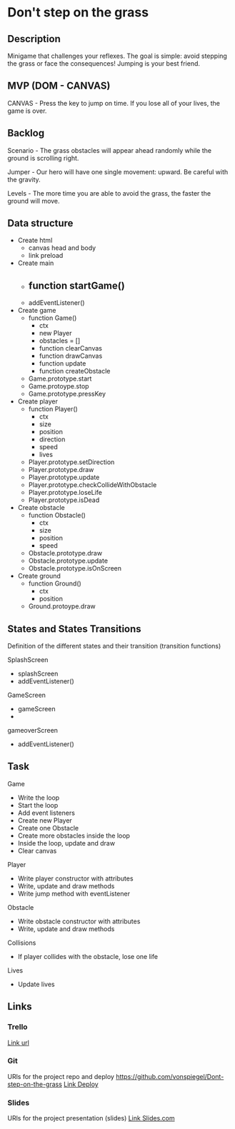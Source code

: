 # Don't step on the grass

## Description
Minigame that challenges your reflexes. The goal is simple: avoid stepping the grass or face the consequences! Jumping is your best friend.


## MVP (DOM - CANVAS)
CANVAS - Press the key to jump on time. If you lose all of your lives, the game is over.


## Backlog
Scenario - The grass obstacles will appear ahead randomly while the ground is scrolling right.

Jumper - Our hero will have one single movement: upward. Be careful with the gravity.

Levels - The more time you are able to avoid the grass, the faster the ground will move.

## Data structure
- Create html
  - canvas head and body
  - link preload
- Create main
  - function startGame()
    - 
  - addEventListener()
- Create game
  - function Game()
    - ctx
    - new Player
    - obstacles = []
    - function clearCanvas
    - function drawCanvas
    - function update
    - function createObstacle
  - Game.prototype.start
  - Game.protoype.stop
  - Game.prototype.pressKey
- Create player
  - function Player()
    - ctx
    - size
    - position
    - direction
    - speed
    - lives
  - Player.prototype.setDirection
  - Player.prototype.draw
  - Player.prototype.update
  - Player.prototype.checkCollideWithObstacle
  - Player.prototype.loseLife
  - Player.prototype.isDead
- Create obstacle
  - function Obstacle()
    - ctx
    - size
    - position
    - speed
  - Obstacle.prototype.draw
  - Obstacle.prototype.update
  - Obstacle.prototype.isOnScreen
- Create ground
  - function Ground()
    - ctx
    - position
  - Ground.protoype.draw

## States and States Transitions
Definition of the different states and their transition (transition functions)

SplashScreen
- splashScreen
- addEventListener()

GameScreen
- gameScreen
- 

gameoverScreen
- addEventListener()


## Task
Game
- Write the loop
- Start the loop
- Add event listeners
- Create new Player
- Create one Obstacle
- Create more obstacles inside the loop
- Inside the loop, update and draw
- Clear canvas

Player
- Write player constructor with attributes
- Write, update and draw methods
- Write jump method with eventListener

Obstacle
- Write obstacle constructor with attributes
- Write, update and draw methods

Collisions
- If player collides with the obstacle, lose one life

Lives
- Update lives

## Links


### Trello
[Link url](https://trello.com)


### Git
URls for the project repo and deploy
https://github.com/vonspiegel/Dont-step-on-the-grass
[Link Deploy](http://github.com)


### Slides
URls for the project presentation (slides)
[Link Slides.com](http://slides.com)